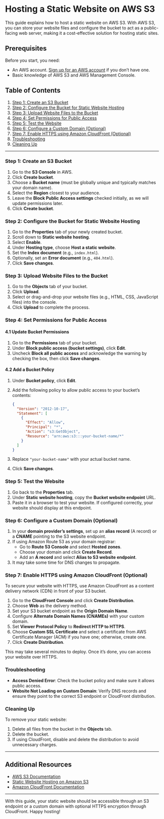 
# Hosting a Static Website on AWS S3

This guide explains how to host a static website on AWS S3. With AWS S3, you can store your website files and configure the bucket to act as a public-facing web server, making it a cost-effective solution for hosting static sites.

## Prerequisites

Before you start, you need:
- An AWS account. [Sign up for an AWS account](https://aws.amazon.com/) if you don’t have one.
- Basic knowledge of AWS S3 and AWS Management Console.

## Table of Contents

1. [Step 1: Create an S3 Bucket](#step-1-create-an-s3-bucket)
2. [Step 2: Configure the Bucket for Static Website Hosting](#step-2-configure-the-bucket-for-static-website-hosting)
3. [Step 3: Upload Website Files to the Bucket](#step-3-upload-website-files-to-the-bucket)
4. [Step 4: Set Permissions for Public Access](#step-4-set-permissions-for-public-access)
5. [Step 5: Test the Website](#step-5-test-the-website)
6. [Step 6: Configure a Custom Domain (Optional)](#step-6-configure-a-custom-domain-optional)
7. [Step 7: Enable HTTPS using Amazon CloudFront (Optional)](#step-7-enable-https-using-amazon-cloudfront-optional)
8. [Troubleshooting](#troubleshooting)
9. [Cleaning Up](#cleaning-up)

---

### Step 1: Create an S3 Bucket

1. Go to the **S3 Console** in AWS.
2. Click **Create bucket**.
3. Choose a **Bucket name** (must be globally unique and typically matches your domain name).
4. Select the **Region** closest to your audience.
5. Leave the **Block Public Access settings** checked initially, as we will update permissions later.
6. Click **Create bucket**.

### Step 2: Configure the Bucket for Static Website Hosting

1. Go to the **Properties** tab of your newly created bucket.
2. Scroll down to **Static website hosting**.
3. Select **Enable**.
4. Under **Hosting type**, choose **Host a static website**.
5. Set the **Index document** (e.g., `index.html`).
6. Optionally, set an **Error document** (e.g., `404.html`).
7. Click **Save changes**.

### Step 3: Upload Website Files to the Bucket

1. Go to the **Objects** tab of your bucket.
2. Click **Upload**.
3. Select or drag-and-drop your website files (e.g., HTML, CSS, JavaScript files) into the console.
4. Click **Upload** to complete the process.

### Step 4: Set Permissions for Public Access

#### 4.1 Update Bucket Permissions

1. Go to the **Permissions** tab of your bucket.
2. Under **Block public access (bucket settings)**, click **Edit**.
03. Uncheck **Block all public access** and acknowledge the warning by checking the box, then click **Save changes**.

#### 4.2 Add a Bucket Policy

1. Under **Bucket policy**, click **Edit**.
2. Add the following policy to allow public access to your bucket’s contents:

    ```json
    {
      "Version": "2012-10-17",
      "Statement": [
        {
          "Effect": "Allow",
          "Principal": "*",
          "Action": "s3:GetObject",
          "Resource": "arn:aws:s3:::your-bucket-name/*"
        }
      ]
    }
    ```

3. Replace `"your-bucket-name"` with your actual bucket name.
4. Click **Save changes**.

### Step 5: Test the Website

1. Go back to the **Properties** tab.
2. Under **Static website hosting**, copy the **Bucket website endpoint** URL.
3. Paste it in a browser to test your website. If configured correctly, your website should display at this endpoint.

### Step 6: Configure a Custom Domain (Optional)

1. In your **domain provider’s settings**, set up an **alias record** (A record) or a **CNAME** pointing to the S3 website endpoint.
2. If using Amazon Route 53 as your domain registrar:
   - Go to **Route 53 Console** and select **Hosted zones**.
   - Choose your domain and click **Create Record**.
   - Add an **A record** and select **Alias to S3 website endpoint**.
3. It may take some time for DNS changes to propagate.

### Step 7: Enable HTTPS using Amazon CloudFront (Optional)

To secure your website with HTTPS, use Amazon CloudFront as a content delivery network (CDN) in front of your S3 bucket.

1. Go to the **CloudFront Console** and click **Create Distribution**.
2. Choose **Web** as the delivery method.
3. Set your S3 bucket endpoint as the **Origin Domain Name**.
4. Configure **Alternate Domain Names (CNAMEs)** with your custom domain.
5. Set **Viewer Protocol Policy** to **Redirect HTTP to HTTPS**.
6. Choose **Custom SSL Certificate** and select a certificate from AWS Certificate Manager (ACM) if you have one; otherwise, create one.
7. Click **Create Distribution**.

This may take several minutes to deploy. Once it’s done, you can access your website over HTTPS.

### Troubleshooting

- **Access Denied Error**: Check the bucket policy and make sure it allows public access.
- **Website Not Loading on Custom Domain**: Verify DNS records and ensure they point to the correct S3 endpoint or CloudFront distribution.

### Cleaning Up

To remove your static website:
1. Delete all files from the bucket in the **Objects** tab.
2. Delete the bucket.
3. If using CloudFront, disable and delete the distribution to avoid unnecessary charges.

---

## Additional Resources

- [AWS S3 Documentation](https://docs.aws.amazon.com/s3/)
- [Static Website Hosting on Amazon S3](https://docs.aws.amazon.com/AmazonS3/latest/dev/WebsiteHosting.html)
- [Amazon CloudFront Documentation](https://docs.aws.amazon.com/AmazonCloudFront/)

---

With this guide, your static website should be accessible through an S3 endpoint or a custom domain with optional HTTPS encryption through CloudFront. Happy hosting!
